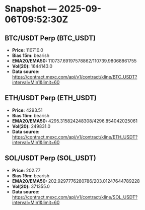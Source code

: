 # Snapshot — 2025-09-06T09:52:30Z

## BTC/USDT Perp (BTC_USDT)
- **Price:** 110710.0
- **Bias 15m:** bearish
- **EMA20/EMA50:** 110737.69197578862/110739.98068861755
- **Vol(20):** 1644143.0
- **Data source:** https://contract.mexc.com/api/v1/contract/kline/BTC_USDT?interval=Min1&limit=60

## ETH/USDT Perp (ETH_USDT)
- **Price:** 4293.51
- **Bias 15m:** bearish
- **EMA20/EMA50:** 4295.315824248308/4296.854042025061
- **Vol(20):** 249831.0
- **Data source:** https://contract.mexc.com/api/v1/contract/kline/ETH_USDT?interval=Min1&limit=60

## SOL/USDT Perp (SOL_USDT)
- **Price:** 202.77
- **Bias 15m:** bearish
- **EMA20/EMA50:** 202.9297776280786/203.01247644789228
- **Vol(20):** 371355.0
- **Data source:** https://contract.mexc.com/api/v1/contract/kline/SOL_USDT?interval=Min1&limit=60
